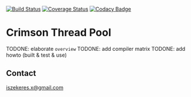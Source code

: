 [![Build Status](https://travis-ci.com/cvirtue/ctp.svg?branch=master)](https://travis-ci.com/cvirtue/ctp)
[![Coverage Status](https://coveralls.io/repos/github/cvirtue/ctp/badge.svg?branch=master)](https://coveralls.io/github/cvirtue/ctp?branch=master)
[![Codacy Badge](https://api.codacy.com/project/badge/Grade/efd5e5422a7b40e7ba24d5e57051bb43)](https://www.codacy.com/app/iszekeres.x/ctp?utm_source=github.com&amp;utm_medium=referral&amp;utm_content=cvirtue/ctp&amp;utm_campaign=Badge_Grade)

# Crimson Thread Pool

TODONE: elaborate `overview`
TODONE: add compiler matrix
TODONE: add howto (built & test & use)

## Contact 

iszekeres.x@gmail.com

